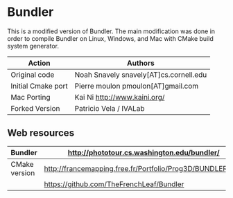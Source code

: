 Bundler
=======

This is a modified version of Bundler.  The main modification was done in 
order to compile Bundler on Linux, Windows, and Mac with CMake build system 
generator.

Action | Authors 
 ----- | -------
Original code       | Noah Snavely snavely[AT]cs.cornell.edu
Initial Cmake port  | Pierre moulon pmoulon[AT]gmail.com
Mac Porting         | Kai Ni http://www.kaini.org/
Forked Version      | Patricio Vela / IVALab

## Web resources 

Bundler         | http://phototour.cs.washington.edu/bundler/
 -------------- | ----------------------
CMake version   | http://francemapping.free.fr/Portfolio/Prog3D/BUNDLER.html
			    | https://github.com/TheFrenchLeaf/Bundler
